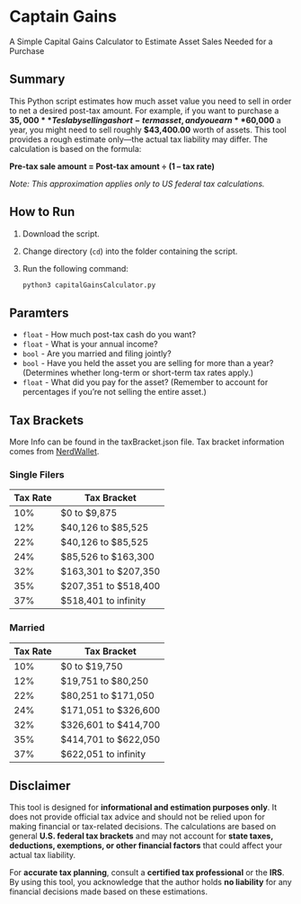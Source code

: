 # Captain Gains  
A Simple Capital Gains Calculator to Estimate Asset Sales Needed for a Purchase

## Summary
This Python script estimates how much asset value you need to sell in order to net a desired post-tax amount. For example, if you want to purchase a **$35,000** Tesla by selling a short-term asset, and you earn **$60,000** a year, you might need to sell roughly **$43,400.00** worth of assets. This tool provides a rough estimate only—the actual tax liability may differ. The calculation is based on the formula:

**Pre-tax sale amount = Post-tax amount ÷ (1 – tax rate)**

*Note: This approximation applies only to US federal tax calculations.*

## How to Run
1. Download the script.
2. Change directory (`cd`) into the folder containing the script.
3. Run the following command:

   ```bash
   python3 capitalGainsCalculator.py

## Paramters
* `float` - How much post-tax cash do you want?
* `float` - What is your annual income?
* `bool` - Are you married and filing jointly?
* `bool` - Have you held the asset you are selling for more than a year? (Determines whether long-term or short-term tax rates apply.)
* `float` - What did you pay for the asset? (Remember to account for percentages if you’re not selling the entire asset.)

## Tax Brackets
More Info can be found in the taxBracket.json file.
Tax bracket information comes from [NerdWallet](https://www.nerdwallet.com/article/taxes/federal-income-tax-brackets).

### Single Filers
| Tax Rate | Tax Bracket |
| - | - |
| 10% | $0 to $9,875 |
| 12% | $40,126 to $85,525 |
| 22% | $40,126 to $85,525 |
| 24% | $85,526 to $163,300 |
| 32% | $163,301 to $207,350 |
| 35% | $207,351 to $518,400 |
| 37% | $518,401 to infinity |

### Married
| Tax Rate | Tax Bracket |
| - | - |
| 10% | $0 to $19,750 |
| 12% | $19,751 to $80,250 |
| 22% | $80,251 to $171,050 |
| 24% | $171,051 to $326,600 |
| 32% | $326,601 to $414,700 |
| 35% | $414,701 to $622,050 |
| 37% | $622,051 to infinity |

## Disclaimer  
This tool is designed for **informational and estimation purposes only**. It does not provide official tax advice and should not be relied upon for making financial or tax-related decisions. The calculations are based on general **U.S. federal tax brackets** and may not account for **state taxes, deductions, exemptions, or other financial factors** that could affect your actual tax liability.  

For **accurate tax planning**, consult a **certified tax professional** or the **IRS**. By using this tool, you acknowledge that the author holds **no liability** for any financial decisions made based on these estimations.